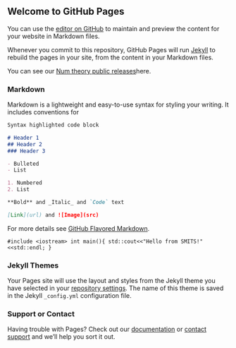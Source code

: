 ## Welcome to GitHub Pages

You can use the [editor on GitHub](https://github.com/SMITS-Society/SMITS-Society.github.io/edit/master/README.md) to maintain and preview the content for your website in Markdown files.

Whenever you commit to this repository, GitHub Pages will run [Jekyll](https://jekyllrb.com/) to rebuild the pages in your site, from the content in your Markdown files.


You can see our [Num theory public releases](https://smits-society.github.io/Num_theory-release/)here.

### Markdown

Markdown is a lightweight and easy-to-use syntax for styling your writing. It includes conventions for

```markdown
Syntax highlighted code block

# Header 1
## Header 2
### Header 3

- Bulleted
- List

1. Numbered
2. List

**Bold** and _Italic_ and `Code` text

[Link](url) and ![Image](src)
```

For more details see [GitHub Flavored Markdown](https://guides.github.com/features/mastering-markdown/).

`#include <iostream>
int main(){
  std::cout<<"Hello from SMITS!"<<std::endl;
  }
 `

### Jekyll Themes

Your Pages site will use the layout and styles from the Jekyll theme you have selected in your [repository settings](https://github.com/SMITS-Society/SMITS-Society.github.io/settings). The name of this theme is saved in the Jekyll `_config.yml` configuration file.

### Support or Contact

Having trouble with Pages? Check out our [documentation](https://docs.github.com/categories/github-pages-basics/) or [contact support](https://github.com/contact) and we’ll help you sort it out.
